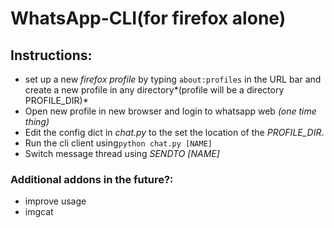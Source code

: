 # WhatsApp-CLI(for firefox alone)

## Instructions:

*	set up a new *firefox profile* by typing `about:profiles` in the URL bar and create a new profile in any directory*(profile will be a directory PROFILE_DIR)* 
*	Open new profile in new browser and login to whatsapp web *(one time thing)*
*	Edit the config dict in *chat.py* to the set the location of the *PROFILE_DIR*.
*	Run the cli client using`python chat.py [NAME]`
*	Switch message thread using *SENDTO [NAME]*


### Additional addons in the future?:
*	improve usage
*	imgcat
